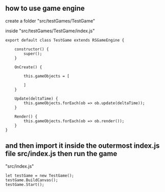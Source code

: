 ## how to use game engine
create a folder "src/testGames/TestGame"

inside "src/testGames/TestGame/index.js"

```
export default class TestGame extends RSGameEngine {

    constructor() {
        super();
    }

    OnCreate() {

        this.gameObjects = [
        
        ]
    }

    Update(deltaTime) {
        this.gameObjects.forEach(ob => ob.update(deltaTime));
    }

    Render() {
        this.gameObjects.forEach(ob => ob.render());
    }
}
```
## and then import it inside the outermost index.js file src/index.js then run the game

"src/index.js"
```
let testGame = new TestGame();
testGame.BuildCanvas();
testGame.Start();
```
